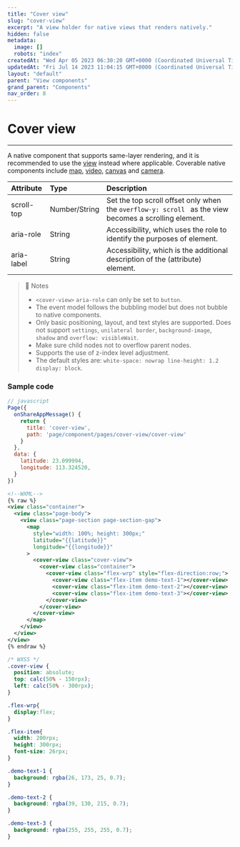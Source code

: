 ```yaml
---
title: "Cover view"
slug: "cover-view"
excerpt: "A view holder for native views that renders natively."
hidden: false
metadata: 
  image: []
  robots: "index"
createdAt: "Wed Apr 05 2023 06:30:20 GMT+0000 (Coordinated Universal Time)"
updatedAt: "Fri Jul 14 2023 11:04:15 GMT+0000 (Coordinated Universal Time)"
layout: "default"
parent: "View components"
grand_parent: "Components"
nav_order: 8
---
```

# Cover view 
*** 
A native component that supports same-layer rendering, and it is recommended to use the [view](view) instead where applicable. Coverable native components include [map](../map-capability/map), [video](../media-components/video), [canvas](../canvas-component/canvas) and [camera](../media-components/camera).

| Attribute  | Type          | Description                                                                                            |
| :--------- | :------------ | :----------------------------------------------------------------------------------------------------- |
| scroll-top | Number/String | Set the top scroll offset only when the `overflow-y: scroll ` as the view becomes a scrolling element. |
| aria-role  | String        | Accessibility, which uses the role to identify the purposes of element.                                |
| aria-label | String        | Accessibility, which is the additional description of the (attribute) element.                         |

> 📘 Notes
> 
> - `<cover-view>` `aria-role` can only be set to `button`.
> - The event model follows the bubbling model but does not bubble to native components.
> - Only basic positioning, layout, and text styles are supported. Does not support `settings`, `unilateral border`, `background-image`, `shadow` and `overflow: visibleWait`.
> - Make sure child nodes not to overflow parent nodes.
> - Supports the use of z-index level adjustment.
> - The default styles are: `white-space: nowrap line-height: 1.2  display: block`.

### Sample code

```javascript
// javascript
Page({
  onShareAppMessage() {
    return {
      title: 'cover-view',
      path: 'page/component/pages/cover-view/cover-view'
    }
  },
  data: {
    latitude: 23.099994,
    longitude: 113.324520,
  }
})
```
```xml
<!--WXML-->
{% raw %}
<view class="container">
  <view class="page-body">
    <view class="page-section page-section-gap">
      <map
        style="width: 100%; height: 300px;"
        latitude="{{latitude}}"
        longitude="{{longitude}}"
      >
        <cover-view class="cover-view">
          <cover-view class="container">
            <cover-view class="flex-wrp" style="flex-direction:row;">
              <cover-view class="flex-item demo-text-1"></cover-view>
              <cover-view class="flex-item demo-text-2"></cover-view>
              <cover-view class="flex-item demo-text-3"></cover-view>
            </cover-view>
          </cover-view>
        </cover-view>
      </map>
    </view>
  </view>
</view>
{% endraw %}
```
```css
/* WXSS */
.cover-view {
  position: absolute;
  top: calc(50% - 150rpx);
  left: calc(50% - 300rpx);
}

.flex-wrp{
  display:flex;
}

.flex-item{
  width: 200rpx;
  height: 300rpx;
  font-size: 26rpx;
}

.demo-text-1 {
  background: rgba(26, 173, 25, 0.7);
}

.demo-text-2 {
  background: rgba(39, 130, 215, 0.7);
}

.demo-text-3 {
  background: rgba(255, 255, 255, 0.7);
}
```
